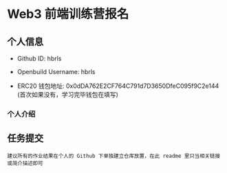 # Web3 前端训练营报名

## 个人信息

* Github ID: hbrls

* Openbuild Username: hbrls

* ERC20 钱包地址: 0x0dDA762E2CF764C791d7D3650DfeC095f9C2e144
(首次如果没有，学习完毕钱包在填写)

### 个人介绍

## 任务提交

`建议所有的作业结果在个人的 Github 下单独建立仓库放置，在此 readme 里只当相关链接或简介描述即可`

